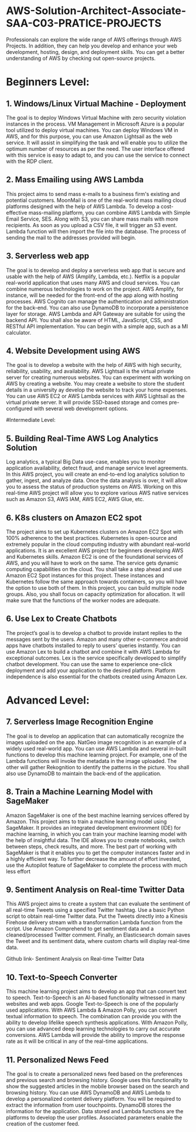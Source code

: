 # AWS-Solution-Architect-Associate-SAA-C03-PRATICE-PROJECTS
Professionals can explore the wide range of AWS offerings through AWS Projects. In addition, they can help you develop and enhance your web development, hosting, design, and deployment skills. You can get a better understanding of AWS by checking out open-source projects.

# Beginners Level:
## 1. Windows/Linux Virtual Machine - Deployment
The goal is to deploy Windows Virtual Machine with zero security violation instances in the process. VM Management in Microsoft Azure is a popular tool utilized to deploy virtual machines. You can deploy Windows VM in AWS, and for this purpose, you can use Amazon Lightsail as the web service. It will assist in simplifying the task and will enable you to utilize the optimum number of resources as per the need. The user interface offered with this service is easy to adapt to, and you can use the service to connect with the RDP client. 

## 2. Mass Emailing using AWS Lambda
This project aims to send mass e-mails to a business firm's existing and potential customers. MoonMail is one of the real-world mass mailing cloud platforms designed with the help of AWS Lambda.  To develop a cost-effective mass-mailing platform, you can combine AWS Lambda with Simple Email Service, SES. Along with S3, you can share mass mails with more recipients. 
As soon as you upload a CSV file, it will trigger an S3 event. Lambda function will then import the file into the database. The process of sending the mail to the addresses provided will begin. 

## 3. Serverless web app
The goal is to develop and deploy a serverless web app that is secure and usable with the help of AWS (Amplify, Lambda, etc.).  Netflix is a popular real-world application that uses many AWS and cloud services. You can combine numerous technologies to work on the project. AWS Amplify, for instance, will be needed for the front-end of the app along with hosting processes. AWS Cognito can manage the authentication and administration for the back-end. You can also use DynamoDB to incorporate a persistence layer for storage. AWS Lambda and API Gateway are suitable for using the backend API. You shall also be aware of HTML, JavaScript, CSS, and RESTful API implementation. You can begin with a simple app, such as a MI calculator. 

## 4. Website Development using AWS
The goal is to develop a website with the help of AWS with high security, reliability, usability, and availability. AWS Lightsail is the virtual private server for creating numerous websites. You can experiment with working on AWS by creating a website. You may create a website to store the student details in a university ay develop the website to track your home expenses. You can use AWS EC2 or AWS Lambda services with AWS Lightsail as the virtual private server. It will provide SSD-based storage and comes pre-configured with several web development options.

#Intermediate Level:
## 5. Building Real-Time AWS Log Analytics Solution
Log analytics, a typical Big Data use-case, enables you to monitor application availability, detect fraud, and manage service level agreements. In this AWS project, you will create an end-to-end log analytics solution to gather, ingest, and analyze data. Once the data analysis is over, it will allow you to assess the status of production systems on AWS. Working on this real-time AWS project will allow you to explore various AWS native services such as Amazon S3, AWS IAM, AWS EC2, AWS Glue, etc.

## 6. K8s clusters on Amazon EC2 spot
The project aims to set up Kubernetes clusters on Amazon EC2 Spot with 100% adherence to the best practices. Kubernetes is open-source and extremely popular in the cloud computing industry with abundant real-world applications. It is an excellent AWS project for beginners developing AWS and Kubernetes skills. Amazon EC2 is one of the foundational services of AWS, and you will have to work on the same. The service gets dynamic computing capabilities on the cloud. You shall take a step ahead and use Amazon EC2 Spot instances for this project. These instances and Kubernetes follow the same approach towards containers, so you will have the option to use both of them. In this project, you can build multiple node groups. Also, you shall focus on capacity optimization for allocation. It will make sure that the functions of the worker nodes are adequate. 

## 6. Use Lex to Create Chatbots
The project’s goal is to develop a chatbot to provide instant replies to the messages sent by the users. Amazon and many other e-commerce android apps have chatbots installed to reply to users’ queries instantly. You can use Amazon Lex to build a chatbot and combine it with AWS Lambda for exceptional outcomes. Lex is the service specifically developed to simplify chatbot development. You can use the same to experience one-click deployment and add your application to the desired platform. Platform independence is also essential for the chatbots created using Amazon Lex. 

# Advanced Level:
## 7. Serverless Image Recognition Engine 
The goal is to develop an application that can automatically recognize the images uploaded on the app. NatGeo image recognition is an example of a widely used real-world app. You can use AWS Lambda and several in-built functions to develop this machine learning project. For example, one of the Lambda functions will invoke the metadata in the image uploaded. The other will gather Rekognition to identify the patterns in the picture. You shall also use DynamoDB to maintain the back-end of the application. 

## 8. Train a Machine Learning Model with SageMaker
Amazon SageMaker is one of the best machine learning services offered by Amazon.
This project aims to train a machine learning model using SageMaker. It provides an integrated development environment (IDE) for machine learning, in which you can train your machine learning model with the help of insightful data. The IDE allows you to create notebooks, switch between steps, check results, and more. The best part of working with SageMaker is that it enables you to get the computer instances faster and in a highly efficient way. To further decrease the amount of effort invested, use the Autopilot feature of SageMaker to complete the process with much less effort

## 9. Sentiment Analysis on Real-time Twitter Data
This AWS project aims to create a system that can evaluate the sentiment of all real-time Tweets using a specified Twitter hashtag. Use a basic Python script to obtain real-time Twitter data. Put the Tweets directly into a Kinesis Firehose delivery stream with a transformation Lambda function from the script. Use Amazon Comprehend to get sentiment data and a cleaned/processed Twitter comment. Finally, an Elasticsearch domain saves the Tweet and its sentiment data, where custom charts will display real-time data.

Github link- Sentiment Analysis on Real-time Twitter Data

## 10. Text-to-Speech Converter
This machine learning project aims to develop an app that can convert text to speech. Text-to-Speech is an AI-based functionality witnessed in many websites and web apps. Google Text-to-Speech is one of the popularly used applications. With AWS Lambda & Amazon Polly, you can convert textual information to speech. The combination can provide you with the ability to develop lifelike speech synthesis applications. With Amazon Polly, you can use advanced deep learning technologies to carry out accurate conversions. AWS Lambda will provide the ability to improve the response rate as it will be critical in any of the real-time applications. 

## 11. Personalized News Feed
The goal is to create a personalized news feed based on the preferences and previous search and browsing history. Google uses this functionality to show the suggested articles in the mobile browser based on the search and browsing history. You can use AWS DynamoDB and AWS Lambda to develop a personalized content delivery platform. You will be required to extract the information from user touchpoints. DynamoDB stores the information for the application. Data stored and Lambda functions are the platforms to develop the user profiles. Associated parameters enable the creation of the customer feed. 
